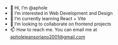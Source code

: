 - 👋 Hi, I’m @aphole
- 👀 I’m interested in Web Development and Design
- 🌱 I’m currently learning React + Vite
- 💞️ I’m looking to collaborate on frontend projects
- 📫 How to reach me. You can email me at apholejeansoriano2001@gmail.com


<!---
aphole/aphole is a ✨ special ✨ repository because its `README.md` (this file) appears on your GitHub profile.
You can click the Preview link to take a look at your changes.
--->
